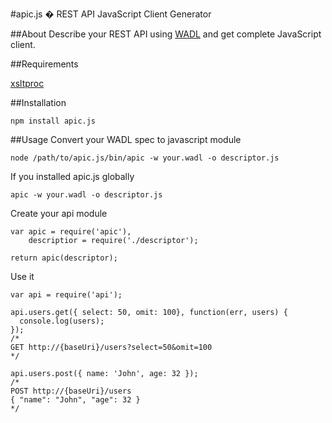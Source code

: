 #apic.js � REST API JavaScript Client Generator

##About
Describe your REST API using [WADL](http://www.w3.org/Submission/wadl/) and get complete JavaScript client.

##Requirements

[xsltproc](http://www.sagehill.net/docbookxsl/InstallingAProcessor.html)

##Installation

	npm install apic.js

##Usage
Convert your WADL spec to javascript module

	node /path/to/apic.js/bin/apic -w your.wadl -o descriptor.js
	
If you installed apic.js globally

	apic -w your.wadl -o descriptor.js
	
Create your api module

	var apic = require('apic'),
	    descriptior = require('./descriptor');
		
	return apic(descriptor);

Use it

	var api = require('api');
	
	api.users.get({ select: 50, omit: 100}, function(err, users) {
	  console.log(users);
	});
	/*
	GET http://{baseUri}/users?select=50&omit=100
	*/

	api.users.post({ name: 'John', age: 32 });
	/*
	POST http://{baseUri}/users
	{ "name": "John", "age": 32 }
	*/
